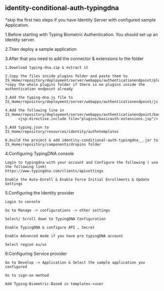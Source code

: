 ## identity-conditional-auth-typingdna

*skip the first two steps if you have Identity Server with configured sample Application.

1.Before starting with Typing Biometric Authentication. You should set up an identity server.

2.Then deploy a sample application

3.After that you need to add the connector & extensions to the folder


    1.Download typing-dna.zip & extract it 
    
    2.Copy the files inside plugins folder and paste them to IS_Home/repository/deployment/server/webapps/authenticationendpoint/plugins
    *copy the whole plugins folder if there is no plugins inside the authentication endpoint already 
    
    3.Add the typing-dna.js file to IS_Home/repository/deployment/server/webapps/authenticationendpoint/js
    
    4.Add the following line in IS_Home/repository/deployment/server/webapps/authenticationendpoint/basicauth.jsp
          <jsp:directive.include file="plugins/basicauth-extensions.jsp"/>
    
    5.Add typing.json to IS_Home/repository/resources/identity/authntemplates
    
    6.build the project & add identity-conditional-auth-typingdna__.jar to IS_Home/repository/components/dropins folder


4.Configuring TypingDNA console
   ```
   Login to typingdna with your account and Configure the following ( use the following link) 
   https://www.typingdna.com/clients/apisettings

   Enable the Auto-Enroll & Enable Force Initial Enrollments & Update Settings
   ```

5.Configuring the Identity provider
  ```
  Login to console
  
  Go to Manage -> configurations -> other settings
  
  Select/ Scroll down to TypingDNA Configuration
  
  Enable TypingDNA & configure API , Secret
  
  Enable Advanced mode if you have pro typingDNA account
  
  Select region eu/us
  ```

6.Configuring Service provider
  ```
  Go to Develop -> Application & Select the sample application you configured
  
  Go to sign-on method
  
  Add Typing-Biometric-Based in templates->user
  ```
